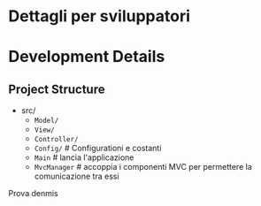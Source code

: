 # Dettagli per sviluppatori

# Development Details

## Project Structure

- src/
    - `Model/` 
    - `View/` 
    - `Controller/` 
    - `Config/` # Configurationi e costanti
    - `Main` # lancia l'applicazione
    - `MvcManager` # accoppia i componenti MVC per permettere la comunicazione tra essi


Prova denmis
